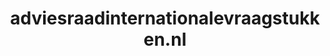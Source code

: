 ---
layout: post
title:  "adviesraadinternationalevraagstukken.nl"
internal_url:  "/dutchgov/adviesraadinternationalevraagstukken.nl.html"
categories: dutchgov
---